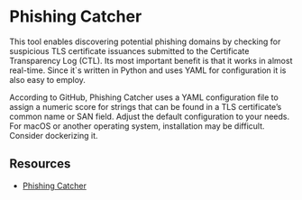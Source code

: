 # Phishing Catcher

This tool enables discovering potential phishing domains by checking for suspicious TLS certificate issuances submitted to the Certificate Transparency Log (CTL). Its most important benefit is that it works in almost real-time. Since it`s written in Python and uses YAML for configuration it is also easy to employ.

According to GitHub, Phishing Catcher uses a YAML configuration file to assign a numeric score for strings that can be found in a TLS certificate’s common name or SAN field. Adjust the default configuration to your needs. For macOS or another operating system, installation may be difficult. Consider dockerizing it.

## Resources

* [Phishing Catcher](https://github.com/x0rz/phishing_catcher)
